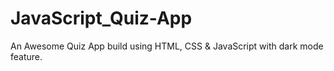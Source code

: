 # JavaScript_Quiz-App
An Awesome Quiz App build using HTML, CSS &amp; JavaScript with  dark mode feature.
